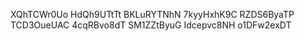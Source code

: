 XQhTCWr0Uo
HdQh9UTtTt
BKLuRYTNhN
7kyyHxhK9C
RZDS6ByaTP
TCD3OueUAC
4cqRBvo8dT
SM1ZZtByuG
Idcepvc8NH
o1DFw2exDT
